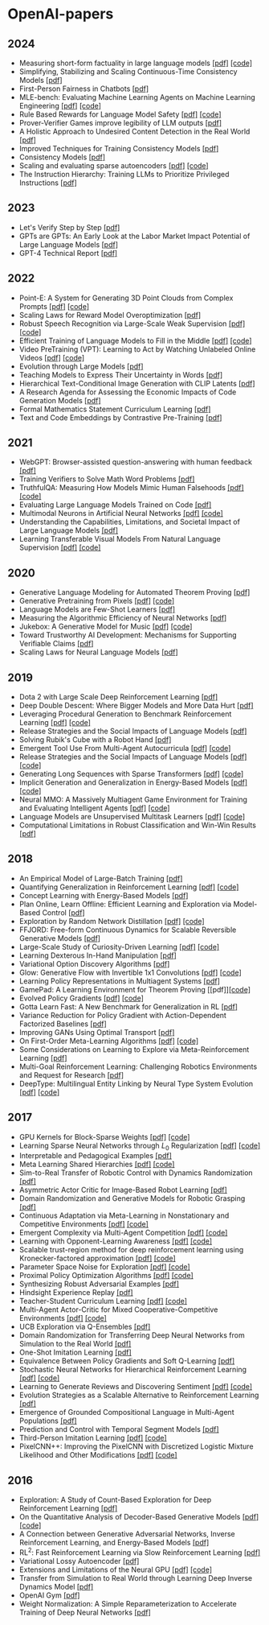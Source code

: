 # OpenAI-papers

## 2024

* Measuring short-form factuality in large language models [[pdf]](https://arxiv.org/abs/2411.04368) [[code]](https://github.com/openai/simple-evals)
* Simplifying, Stabilizing and Scaling Continuous-Time Consistency Models [[pdf]](https://arxiv.org/abs/2410.11081)
* First-Person Fairness in Chatbots [[pdf]](https://cdn.openai.com/papers/first-person-fairness-in-chatbots.pdf)
* MLE-bench: Evaluating Machine Learning Agents on Machine Learning Engineering [[pdf]](https://arxiv.org/abs/2410.07095) [[code]](https://github.com/openai/mle-bench/)
* Rule Based Rewards for Language Model Safety [[pdf]](https://cdn.openai.com/rule-based-rewards-for-language-model-safety.pdf) [[code]](https://github.com/openai/safety-rbr-code-and-data)
* Prover-Verifier Games improve legibility of LLM outputs [[pdf]](https://arxiv.org/abs/2407.13692)
* A Holistic Approach to Undesired Content Detection in the Real World [[pdf]](https://arxiv.org/abs/2208.03274)
* Improved Techniques for Training Consistency Models [[pdf]](https://arxiv.org/abs/2310.14189)
* Consistency Models [[pdf]](https://arxiv.org/abs/2303.01469) 
* Scaling and evaluating sparse autoencoders [[pdf]](https://arxiv.org/abs/2406.04093) [[code]](https://github.com/openai/sparse_autoencoder)
* The Instruction Hierarchy: Training LLMs to Prioritize Privileged Instructions [[pdf]](https://arxiv.org/abs/2404.13208) 

## 2023

* Let's Verify Step by Step [[pdf]](https://arxiv.org/abs/2305.20050)
* GPTs are GPTs: An Early Look at the Labor Market Impact Potential of Large Language Models [[pdf]](https://arxiv.org/abs/2303.10130)
* GPT-4 Technical Report [[pdf]](https://arxiv.org/abs/2303.08774) 

## 2022

* Point-E: A System for Generating 3D Point Clouds from Complex Prompts [[pdf]](https://arxiv.org/abs/2212.08751) [[code]](https://github.com/openai/point-e)
* Scaling Laws for Reward Model Overoptimization [[pdf]](https://arxiv.org/abs/2210.10760) 
* Robust Speech Recognition via Large-Scale Weak Supervision [[pdf]](https://cdn.openai.com/papers/whisper.pdf) [[code]](https://github.com/openai/whisper)
* Efficient Training of Language Models to Fill in the Middle [[pdf]](https://arxiv.org/abs/2207.14255) [[code]](https://github.com/openai/human-eval-infilling?tab=readme-ov-file)
* Video PreTraining (VPT): Learning to Act by Watching Unlabeled Online Videos [[pdf]](https://arxiv.org/abs/2206.11795) [[code]](https://github.com/openai/Video-Pre-Training)
* Evolution through Large Models [[pdf]](https://arxiv.org/abs/2206.08896) 
* Teaching Models to Express Their Uncertainty in Words [[pdf]](https://arxiv.org/abs/2205.14334)
* Hierarchical Text-Conditional Image Generation with CLIP Latents [[pdf]](https://arxiv.org/abs/2204.06125) 
* A Research Agenda for Assessing the Economic Impacts of Code Generation Models [[pdf]](https://cdn.openai.com/papers/Economic_Impacts_Research_Agenda.pdf)
* Formal Mathematics Statement Curriculum Learning [[pdf]](https://arxiv.org/abs/2202.01344)
* Text and Code Embeddings by Contrastive Pre-Training [[pdf]](https://arxiv.org/abs/2201.10005) 

## 2021

* WebGPT: Browser-assisted question-answering with human feedback [[pdf]](https://arxiv.org/abs/2112.09332)
* Training Verifiers to Solve Math Word Problems [[pdf]](https://arxiv.org/abs/2110.14168)
* TruthfulQA: Measuring How Models Mimic Human Falsehoods [[pdf]](https://arxiv.org/abs/2109.07958) [[code]](https://github.com/sylinrl/TruthfulQA)
* Evaluating Large Language Models Trained on Code [[pdf]](https://arxiv.org/abs/2107.03374) 
* Multimodal Neurons in Artificial Neural Networks [[pdf]](https://distill.pub/2021/multimodal-neurons/) [[code]](https://github.com/openai/CLIP-featurevis)
* Understanding the Capabilities, Limitations, and Societal Impact of Large Language Models [[pdf]](https://arxiv.org/abs/2102.02503)
* Learning Transferable Visual Models From Natural Language Supervision [[pdf]](https://arxiv.org/abs/2103.00020) [[code]](https://github.com/openai/CLIP)

## 2020

* Generative Language Modeling for Automated Theorem Proving [[pdf]](https://arxiv.org/abs/2009.03393) 
* Generative Pretraining from Pixels [[pdf]](https://cdn.openai.com/papers/Generative_Pretraining_from_Pixels_V2.pdf) [[code]](https://github.com/openai/image-gpt)
* Language Models are Few-Shot Learners [[pdf]](https://arxiv.org/abs/2005.14165) 
* Measuring the Algorithmic Efficiency of Neural Networks [[pdf]](https://arxiv.org/abs/2005.04305)
* Jukebox: A Generative Model for Music [[pdf]](https://arxiv.org/abs/2005.00341) [[code]](https://github.com/openai/jukebox/)
* Toward Trustworthy AI Development: Mechanisms for Supporting Verifiable Claims [[pdf]](https://arxiv.org/abs/2004.07213)
* Scaling Laws for Neural Language Models [[pdf]](https://arxiv.org/abs/2001.08361)

## 2019

* Dota 2 with Large Scale Deep Reinforcement Learning [[pdf]](https://arxiv.org/abs/1912.06680) 
* Deep Double Descent: Where Bigger Models and More Data Hurt [[pdf]](https://arxiv.org/abs/1912.02292) 
* Leveraging Procedural Generation to Benchmark Reinforcement Learning [[pdf]](https://arxiv.org/abs/1912.01588) [[code]](https://github.com/openai/train-procgen)
* Release Strategies and the Social Impacts of Language Models [[pdf]](https://arxiv.org/abs/1908.09203)
* Solving Rubik's Cube with a Robot Hand [[pdf]](https://arxiv.org/abs/1910.07113) 
* Emergent Tool Use From Multi-Agent Autocurricula [[pdf]](https://arxiv.org/abs/1909.07528) [[code]](https://github.com/openai/multi-agent-emergence-environments)
* Release Strategies and the Social Impacts of Language Models [[pdf]](https://arxiv.org/abs/1908.09203) [[code]](https://github.com/openai/gpt-2)
* Generating Long Sequences with Sparse Transformers [[pdf]](https://arxiv.org/abs/1904.10509) [[code]](https://github.com/openai/sparse_attention)
* Implicit Generation and Generalization in Energy-Based Models [[pdf]](https://arxiv.org/abs/1903.08689) [[code]](https://github.com/openai/ebm_code_release)
* Neural MMO: A Massively Multiagent Game Environment for Training and Evaluating Intelligent Agents [[pdf]](https://arxiv.org/abs/1903.00784) [[code]](https://github.com/openai/neural-mmo)
* Language Models are Unsupervised Multitask Learners [[pdf]](https://cdn.openai.com/better-language-models/language_models_are_unsupervised_multitask_learners.pdf) [[code]](https://github.com/openai/gpt-2)
* Computational Limitations in Robust Classification and Win-Win Results [[pdf]](https://arxiv.org/abs/1902.01086)

## 2018

* An Empirical Model of Large-Batch Training [[pdf]](https://arxiv.org/pdf/1812.06162)
* Quantifying Generalization in Reinforcement Learning [[pdf]](https://arxiv.org/abs/1812.02341) [[code]](https://github.com/openai/coinrun)
* Concept Learning with Energy-Based Models [[pdf]](https://arxiv.org/abs/1811.02486) 
* Plan Online, Learn Offline: Efficient Learning and Exploration via Model-Based Control [[pdf]](https://arxiv.org/abs/1811.01848)
* Exploration by Random Network Distillation [[pdf]](https://arxiv.org/abs/1810.12894) [[code]](https://github.com/openai/random-network-distillation)
* FFJORD: Free-form Continuous Dynamics for Scalable Reversible Generative Models [[pdf]](https://arxiv.org/abs/1810.01367) 
* Large-Scale Study of Curiosity-Driven Learning [[pdf]](https://arxiv.org/abs/1808.04355) [[code]](https://github.com/openai/large-scale-curiosity)
* Learning Dexterous In-Hand Manipulation [[pdf]](https://arxiv.org/abs/1808.00177)
* Variational Option Discovery Algorithms [[pdf]](https://arxiv.org/abs/1807.10299) 
* Glow: Generative Flow with Invertible 1x1 Convolutions [[pdf]](https://arxiv.org/abs/1807.03039) [[code]](https://github.com/openai/glow)
* Learning Policy Representations in Multiagent Systems [[pdf]](https://arxiv.org/abs/1806.06464) 
* GamePad: A Learning Environment for Theorem Proving [[pdf]][[code]](https://github.com/ml4tp/gamepad)
* Evolved Policy Gradients [[pdf]](https://arxiv.org/abs/1802.04821) [[code]](https://github.com/openai/EPG)
* Gotta Learn Fast: A New Benchmark for Generalization in RL [[pdf]](https://arxiv.org/abs/1804.03720)
* Variance Reduction for Policy Gradient with Action-Dependent Factorized Baselines [[pdf]](https://arxiv.org/abs/1803.07246) 
* Improving GANs Using Optimal Transport [[pdf]](https://arxiv.org/abs/1803.05573)
* On First-Order Meta-Learning Algorithms [[pdf]](https://arxiv.org/abs/1803.02999) [[code]](https://github.com/openai/supervised-reptile)
* Some Considerations on Learning to Explore via Meta-Reinforcement Learning [[pdf]](https://arxiv.org/abs/1803.01118) 
* Multi-Goal Reinforcement Learning: Challenging Robotics Environments and Request for Research [[pdf]](https://arxiv.org/abs/1802.09464) 
* DeepType: Multilingual Entity Linking by Neural Type System Evolution [[pdf]](https://arxiv.org/abs/1802.01021) [[code]](https://github.com/openai/deeptype)

## 2017

* GPU Kernels for Block-Sparse Weights [[pdf]](https://cdn.openai.com/blocksparse/blocksparsepaper.pdf) [[code]](https://github.com/openai/blocksparse)
* Learning Sparse Neural Networks through $L_0$ Regularization [[pdf]](https://arxiv.org/abs/1712.01312) [[code]](https://github.com/AMLab-Amsterdam/L0_regularization)
* Interpretable and Pedagogical Examples [[pdf]](https://arxiv.org/abs/1711.00694) 
* Meta Learning Shared Hierarchies [[pdf]](https://arxiv.org/abs/1710.09767) [[code]](https://github.com/openai/mlsh)
* Sim-to-Real Transfer of Robotic Control with Dynamics Randomization [[pdf]](https://arxiv.org/abs/1710.06537)
* Asymmetric Actor Critic for Image-Based Robot Learning [[pdf]](https://arxiv.org/abs/1710.06542) 
* Domain Randomization and Generative Models for Robotic Grasping [[pdf]](https://arxiv.org/abs/1710.06425) 
* Continuous Adaptation via Meta-Learning in Nonstationary and Competitive Environments [[pdf]](https://arxiv.org/abs/1710.03641) [[code]](https://github.com/openai/robosumo)
* Emergent Complexity via Multi-Agent Competition [[pdf]](https://arxiv.org/abs/1710.03748) [[code]](https://github.com/openai/multiagent-competition)
* Learning with Opponent-Learning Awareness [[pdf]](https://arxiv.org/abs/1709.04326) [[code]](https://github.com/alshedivat/lola)
* Scalable trust-region method for deep reinforcement learning using Kronecker-factored approximation [[pdf]](https://arxiv.org/abs/1708.05144) [[code]](https://github.com/openai/baselines)
* Parameter Space Noise for Exploration [[pdf]](https://arxiv.org/abs/1706.01905) [[code]](https://github.com/openai/baselines)
* Proximal Policy Optimization Algorithms [[pdf]](https://arxiv.org/abs/1707.06347) [[code]](https://github.com/openai/baselines)
* Synthesizing Robust Adversarial Examples [[pdf]](https://arxiv.org/abs/1707.07397) 
* Hindsight Experience Replay [[pdf]](https://arxiv.org/abs/1707.01495)
* Teacher-Student Curriculum Learning [[pdf]](https://arxiv.org/abs/1707.00183) [[code]](https://github.com/tambetm/TSCL)
* Multi-Agent Actor-Critic for Mixed Cooperative-Competitive Environments [[pdf]](https://arxiv.org/abs/1706.02275) [[code]](https://github.com/openai/multiagent-particle-envs)
* UCB Exploration via Q-Ensembles [[pdf]](https://arxiv.org/abs/1706.01502)
* Domain Randomization for Transferring Deep Neural Networks from Simulation to the Real World [[pdf]](https://arxiv.org/abs/1703.06907) 
* One-Shot Imitation Learning [[pdf]](https://arxiv.org/abs/1703.07326) 
* Equivalence Between Policy Gradients and Soft Q-Learning [[pdf]](https://arxiv.org/abs/1704.06440) 
* Stochastic Neural Networks for Hierarchical Reinforcement Learning [[pdf]](https://arxiv.org/abs/1704.03012) [[code]](https://github.com/florensacc/snn4hrl)
* Learning to Generate Reviews and Discovering Sentiment [[pdf]](https://arxiv.org/abs/1704.01444) [[code]](https://github.com/openai/generating-reviews-discovering-sentiment)
* Evolution Strategies as a Scalable Alternative to Reinforcement Learning [[pdf]](https://arxiv.org/abs/1703.03864) 
* Emergence of Grounded Compositional Language in Multi-Agent Populations [[pdf]](https://arxiv.org/abs/1703.04908) 
* Prediction and Control with Temporal Segment Models [[pdf]](https://arxiv.org/abs/1703.04070) 
* Third-Person Imitation Learning [[pdf]](https://arxiv.org/abs/1703.01703) [[code]](https://github.com/bstadie/third_person_im)
* PixelCNN++: Improving the PixelCNN with Discretized Logistic Mixture Likelihood and Other Modifications [[pdf]](https://arxiv.org/abs/1701.05517) [[code]](https://github.com/openai/pixel-cnn)

## 2016

* Exploration: A Study of Count-Based Exploration for Deep Reinforcement Learning [[pdf]](https://arxiv.org/abs/1611.04717) 
* On the Quantitative Analysis of Decoder-Based Generative Models [[pdf]](https://arxiv.org/abs/1611.04273) [[code]](https://github.com/tonywu95/eval_gen)
* A Connection between Generative Adversarial Networks, Inverse Reinforcement Learning, and Energy-Based Models [[pdf]](https://arxiv.org/abs/1611.03852)
* $\text{RL}^2$: Fast Reinforcement Learning via Slow Reinforcement Learning [[pdf]](https://arxiv.org/abs/1611.02779)
* Variational Lossy Autoencoder [[pdf]](https://arxiv.org/abs/1611.02731) 
* Extensions and Limitations of the Neural GPU [[pdf]](https://arxiv.org/abs/1611.00736) [[code]](https://github.com/openai/neural-gpu)
* Transfer from Simulation to Real World through Learning Deep Inverse Dynamics Model [[pdf]](https://arxiv.org/abs/1610.03518) 
* OpenAI Gym [[pdf]](https://arxiv.org/abs/1606.01540) 
* Weight Normalization: A Simple Reparameterization to Accelerate Training of Deep Neural Networks [[pdf]](https://arxiv.org/abs/1602.07868) 

